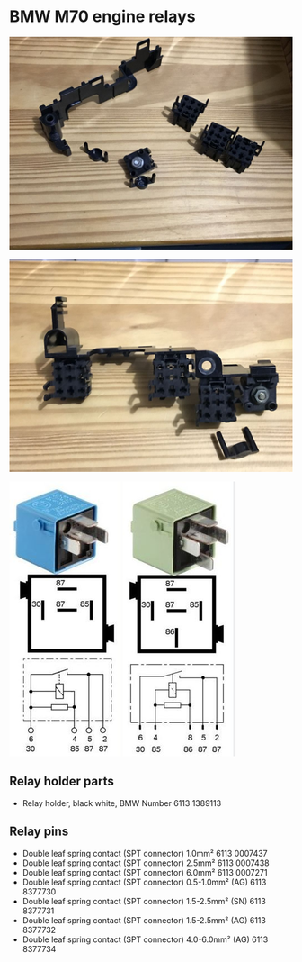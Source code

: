 # BMW M70 engine relays #

![alt text][relay_1]

![alt text][relay_2]

![alt text][relay_blue] ![alt text][relay_green]

## Relay holder parts ##

- Relay holder, black white, BMW Number 6113 1389113

## Relay pins ##

- Double leaf spring contact (SPT connector) 1.0mm² 6113 0007437
- Double leaf spring contact (SPT connector) 2.5mm² 6113 0007438
- Double leaf spring contact (SPT connector) 6.0mm² 6113 0007271
- Double leaf spring contact (SPT connector) 0.5-1.0mm² (AG) 6113 8377730
- Double leaf spring contact (SPT connector) 1.5-2.5mm² (SN) 6113 8377731
- Double leaf spring contact (SPT connector) 1.5-2.5mm² (AG) 6113 8377732
- Double leaf spring contact (SPT connector) 4.0-6.0mm² (AG) 6113 8377734

[relay_1]: ./pictures/relay1.jpg "B+ connector and relay holders"
[relay_2]: ./pictures/relay2.jpg "B+ connector and relay holders"
[relay_blue]: ./pictures/blue.jpg
[relay_green]: ./pictures/green.jpg

